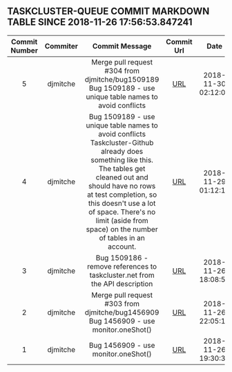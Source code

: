 ## TASKCLUSTER-QUEUE COMMIT MARKDOWN TABLE SINCE 2018-11-26 17:56:53.847241

| Commit Number | Commiter | Commit Message | Commit Url | Date | 
|:---:|:----:|:----------------------------------:|:------:|:----:| 
|5|djmitche|Merge pull request #304 from djmitche/bug1509189  Bug 1509189 - use unique table names to avoid conflicts|[URL](https://github.com/taskcluster/taskcluster-queue/commit/c3a424aa0811c0b8bef42219a485d5a179a14ba2)|2018-11-30 02:12:03
|4|djmitche|Bug 1509189 - use unique table names to avoid conflicts  Taskcluster-Github already does something like this.  The tables get cleaned out and should have no rows at test completion, so this doesn't use a lot of space.  There's no limit (aside from space) on the number of tables in an account.|[URL](https://github.com/taskcluster/taskcluster-queue/commit/cb8f3946830b982b58d2f93b99202cab15f40719)|2018-11-29 01:12:10
|3|djmitche|Bug 1509186 - remove references to taskcluster.net from the API description|[URL](https://github.com/taskcluster/taskcluster-queue/commit/eae5a8ff58e6edaac15fd95d273509c8045da3f6)|2018-11-26 18:08:58
|2|djmitche|Merge pull request #303 from djmitche/bug1456909  Bug 1456909 - use monitor.oneShot()|[URL](https://github.com/taskcluster/taskcluster-queue/commit/9595f61cd17ad72c315e52d7d950026527ded5c6)|2018-11-26 22:05:11
|1|djmitche|Bug 1456909 - use monitor.oneShot()|[URL](https://github.com/taskcluster/taskcluster-queue/commit/0e7810781f5e64b1ef06a01f97abf85830e024c9)|2018-11-26 19:30:30


